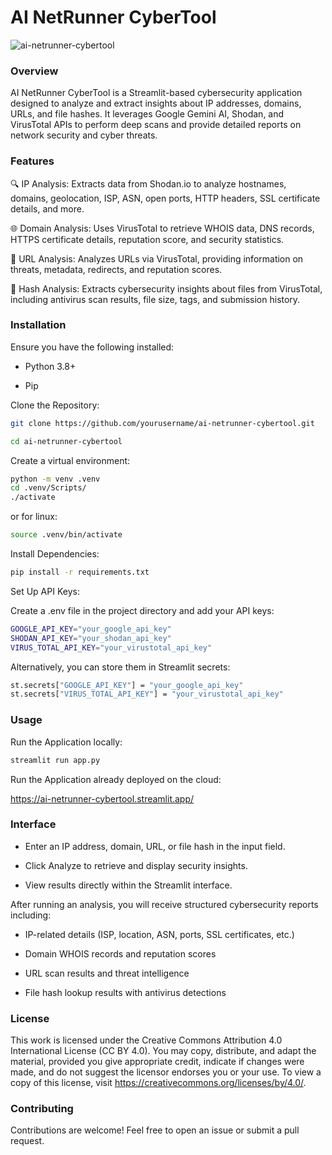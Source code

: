 # AI NetRunner CyberTool

![ai-netrunner-cybertool](https://www.wallpaperflare.com/static/66/41/250/cyberpunk-futuristic-computer-interfaces-wallpaper.jpg)

### Overview

AI NetRunner CyberTool is a Streamlit-based cybersecurity application designed to analyze and extract insights about IP addresses, domains, URLs, and file hashes. It leverages Google Gemini AI, Shodan, and VirusTotal APIs to perform deep scans and provide detailed reports on network security and cyber threats.

### Features

🔍 IP Analysis: Extracts data from Shodan.io to analyze hostnames, domains, geolocation, ISP, ASN, open ports, HTTP headers, SSL certificate details, and more.

🌐 Domain Analysis: Uses VirusTotal to retrieve WHOIS data, DNS records, HTTPS certificate details, reputation score, and security statistics.

🔗 URL Analysis: Analyzes URLs via VirusTotal, providing information on threats, metadata, redirects, and reputation scores.

🔑 Hash Analysis: Extracts cybersecurity insights about files from VirusTotal, including antivirus scan results, file size, tags, and submission history.

### Installation

Ensure you have the following installed:

 - Python 3.8+

 - Pip

Clone the Repository:

```bash 
git clone https://github.com/yourusername/ai-netrunner-cybertool.git 
```
```bash
cd ai-netrunner-cybertool
```
Create a virtual environment:
```bash
python -m venv .venv
cd .venv/Scripts/
./activate
```
or for linux: 
```bash
source .venv/bin/activate
```

Install Dependencies:

```bash
pip install -r requirements.txt
```

Set Up API Keys:

Create a .env file in the project directory and add your API keys:

```bash
GOOGLE_API_KEY="your_google_api_key"
SHODAN_API_KEY="your_shodan_api_key"
VIRUS_TOTAL_API_KEY="your_virustotal_api_key"
```

Alternatively, you can store them in Streamlit secrets:

```bash
st.secrets["GOOGLE_API_KEY"] = "your_google_api_key"
st.secrets["VIRUS_TOTAL_API_KEY"] = "your_virustotal_api_key"
```

### Usage

Run the Application locally:

```bash
streamlit run app.py
```

Run the Application already deployed on the cloud:

https://ai-netrunner-cybertool.streamlit.app/ 

### Interface

- Enter an IP address, domain, URL, or file hash in the input field.

- Click Analyze to retrieve and display security insights.

- View results directly within the Streamlit interface.

After running an analysis, you will receive structured cybersecurity reports including:

- IP-related details (ISP, location, ASN, ports, SSL certificates, etc.)

- Domain WHOIS records and reputation scores

- URL scan results and threat intelligence

- File hash lookup results with antivirus detections


### License

This work is licensed under the Creative Commons Attribution 4.0 International License (CC BY 4.0). You may copy, distribute, and adapt the material, provided you give appropriate credit, indicate if changes were made, and do not suggest the licensor endorses you or your use. To view a copy of this license, visit https://creativecommons.org/licenses/by/4.0/.

### Contributing

Contributions are welcome! Feel free to open an issue or submit a pull request.